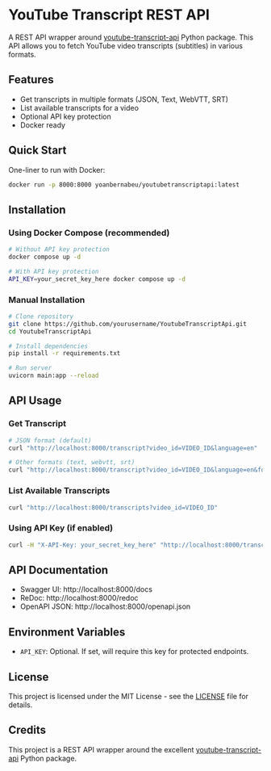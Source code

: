 # YouTube Transcript REST API

A REST API wrapper around [youtube-transcript-api](https://pypi.org/project/youtube-transcript-api/) Python package. This API allows you to fetch YouTube video transcripts (subtitles) in various formats.

## Features

- Get transcripts in multiple formats (JSON, Text, WebVTT, SRT)
- List available transcripts for a video
- Optional API key protection
- Docker ready

## Quick Start

One-liner to run with Docker:
```bash
docker run -p 8000:8000 yoanbernabeu/youtubetranscriptapi:latest
```

## Installation

### Using Docker Compose (recommended)
```bash
# Without API key protection
docker compose up -d

# With API key protection
API_KEY=your_secret_key_here docker compose up -d
```

### Manual Installation
```bash
# Clone repository
git clone https://github.com/yourusername/YoutubeTranscriptApi.git
cd YoutubeTranscriptApi

# Install dependencies
pip install -r requirements.txt

# Run server
uvicorn main:app --reload
```

## API Usage

### Get Transcript
```bash
# JSON format (default)
curl "http://localhost:8000/transcript?video_id=VIDEO_ID&language=en"

# Other formats (text, webvtt, srt)
curl "http://localhost:8000/transcript?video_id=VIDEO_ID&language=en&format=srt"
```

### List Available Transcripts
```bash
curl "http://localhost:8000/transcripts?video_id=VIDEO_ID"
```

### Using API Key (if enabled)
```bash
curl -H "X-API-Key: your_secret_key_here" "http://localhost:8000/transcript?video_id=VIDEO_ID"
```

## API Documentation

- Swagger UI: http://localhost:8000/docs
- ReDoc: http://localhost:8000/redoc
- OpenAPI JSON: http://localhost:8000/openapi.json

## Environment Variables

- `API_KEY`: Optional. If set, will require this key for protected endpoints.

## License

This project is licensed under the MIT License - see the [LICENSE](LICENSE) file for details.

## Credits

This project is a REST API wrapper around the excellent [youtube-transcript-api](https://pypi.org/project/youtube-transcript-api/) Python package.
